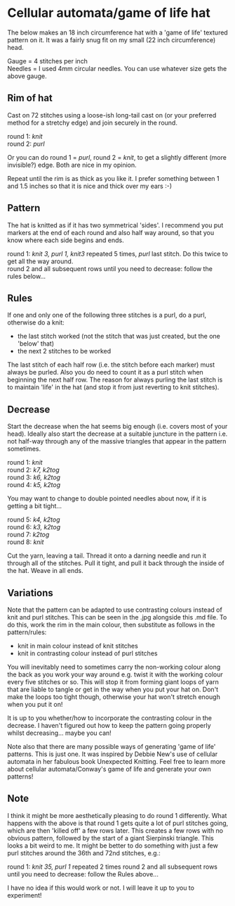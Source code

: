 # Cellular automata/game of life hat

The below makes an 18 inch circumference hat with a 'game of life' textured pattern on it. It was a fairly snug fit on my small (22 inch circumference) head.

Gauge = 4 stitches per inch  
Needles = I used 4mm circular needles. You can use whatever size gets the above gauge.

## Rim of hat

Cast on 72 stitches using a loose-ish long-tail cast on (or your preferred method for a stretchy edge) and join securely in the round.

round 1: *knit*   
round 2: *purl*

Or you can do round 1 = *purl*, round 2 = *knit*, to get a slightly different (more invisible?) edge. Both are nice in my opinion.

Repeat until the rim is as thick as you like it. I prefer something between 1 and 1.5 inches so that it is nice and thick over my ears :-)

## Pattern

The hat is knitted as if it has two symmetrical 'sides'. I recommend you put markers at the end of each round and also half way around, so that you know where each side begins and ends.

round 1: *knit 3, purl 1, knit3* repeated 5 times, *purl* last stitch. Do this twice to get all the way around.  
round 2 and all subsequent rows until you need to decrease: follow the rules below…

## Rules

If one and only one of the following three stitches is a purl, do a purl, otherwise do a knit:

* the last stitch worked (not the stitch that was just created, but the one 'below' that)
* the next 2 stitches to be worked

The last stitch of each half row (i.e. the stitch before each marker) must always be purled. Also you do need to count it as a purl stitch when beginning the next half row. The reason for always purling the last stitch is to maintain 'life' in the hat (and stop it from just reverting to knit stitches).

## Decrease

Start the decrease when the hat seems big enough (i.e. covers most of your head). Ideally also start the decrease at a suitable juncture in the pattern i.e. not half-way through any of the massive triangles that appear in the pattern sometimes.

round 1: *knit*    
round 2: *k7, k2tog*   
round 3: *k6, k2tog*  
round 4: *k5, k2tog*  

You may want to change to double pointed needles about now, if it is getting a bit tight…

round 5: *k4, k2tog*     
round 6: *k3, k2tog*    
round 7: *k2tog*  
round 8: *knit*  

Cut the yarn, leaving a tail. Thread it onto a darning needle and run it through all of the stitches. Pull it tight, and pull it back through the inside of the hat. Weave in all ends.

## Variations

Note that the pattern can be adapted to use contrasting colours instead of knit and purl stitches. This can be seen in the .jpg alongside this .md file. To do this, work the rim in the main colour, then substitute as follows in the pattern/rules:

* knit in main colour instead of knit stitches
* knit in contrasting colour instead of purl stitches

You will inevitably need to sometimes carry the non-working colour along the back as you work your way around e.g. twist it with the working colour every five stitches or so. This will stop it from forming giant loops of yarn that are liable to tangle or get in the way when you put your hat on. Don't make the loops too tight though, otherwise your hat won't stretch enough when you put it on!

It is up to you whether/how to incorporate the contrasting colour in the decrease. I haven't figured out how to keep the pattern going properly whilst decreasing… maybe you can!

Note also that there are many possible ways of generating 'game of life' patterns. This is just one. It was inspired by Debbie New's use of cellular automata in her fabulous book Unexpected Knitting. Feel free to learn more about cellular automata/Conway's game of life and generate your own patterns!

## Note
I think it might be more aesthetically pleasing to do round 1 differently. What happens with the above is that round 1 gets quite a lot of purl stitches going, which are then 'killed off' a few rows later. This creates a few rows with no obvious pattern, followed by the start of a giant Sierpinski triangle. This looks a bit weird to me. It might be better to do something with just a few purl stitches around the 36th and 72nd stitches, e.g.:

round 1: *knit 35, purl 1* repeated 2 times
round 2 and all subsequent rows until you need to decrease: follow the Rules above...

I have no idea if this would work or not. I will leave it up to you to experiment!
